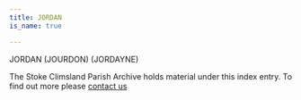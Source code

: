 ```yaml
---
title: JORDAN
is_name: true

---
```


JORDAN (JOURDON) (JORDAYNE)


The Stoke Climsland Parish Archive holds material under this index entry. To find out more please [contact us](/contact/)
